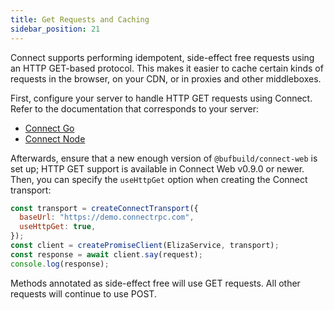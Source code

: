 ```yaml
---
title: Get Requests and Caching
sidebar_position: 21
---
```


Connect supports performing idempotent, side-effect free requests using an HTTP
GET-based protocol. This makes it easier to cache certain kinds of requests in
the browser, on your CDN, or in proxies and other middleboxes.

First, configure your server to handle HTTP GET requests using Connect. Refer
to the documentation that corresponds to your server:

* [Connect Go](../go/get-requests-and-caching.md)
* [Connect Node](../node/get-requests-and-caching.md)

Afterwards, ensure that a new enough version of `@bufbuild/connect-web` is set
up; HTTP GET support is available in Connect Web v0.9.0 or newer. Then, you can
specify the `useHttpGet` option when creating the Connect transport:

```js
const transport = createConnectTransport({
  baseUrl: "https://demo.connectrpc.com",
  useHttpGet: true,
});
const client = createPromiseClient(ElizaService, transport);
const response = await client.say(request);
console.log(response);
```

Methods annotated as side-effect free will use GET requests. All other requests
will continue to use POST.
